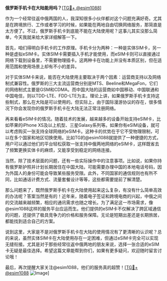 **俄罗斯手机卡在大陆能用吗？**[[TG💪+ @esim1088](https://t.me/s/esim1088)]

作为一个经常往返中俄两国的人，我深知很多小伙伴都对这个问题充满好奇。尤其是在跨境旅行、工作或者学习的时候，如果能在两地自由切换网络服务，那简直是太方便了。不过，俄罗斯手机卡到底能不能在大陆使用呢？这事儿其实没那么简单，今天我就来给大家详细解答一下。

首先，咱们得明白手机卡的工作原理。手机卡分为两种：一种是实体SIM卡，另一种是虚拟eSIM卡。实体SIM卡需要插入手机才能使用，而eSIM卡则可以直接通过网络下载到设备里，不需要物理插卡。这两种卡在功能上并没有本质区别，但在适用范围和使用场景上却有不小的差异。

对于实体SIM卡来说，能否在大陆使用主要取决于两个因素：运营商支持以及网络制式兼容性。俄罗斯的三大主流运营商分别是MTS、Beeline和MegaFon，它们的网络制式主要是GSM和CDMA。而中国大陆的运营商如中国移动、中国联通和中国电信，则以TDD-LTE、FDD-LTE为主。理论上讲，如果俄罗斯手机卡支持这些制式，那么在大陆是可以使用的。但实际上，由于国际漫游协议的存在，很多情况下你会发现你的俄罗斯手机卡在大陆无法正常注册网络。

再来看看eSIM卡的情况。随着技术的发展，越来越多的设备开始支持eSIM卡，比如苹果的iPhone XS及以上机型、三星Galaxy系列等。如果你有eSIM设备，就可以考虑购买一张支持全球网络的eSIM卡。这种卡的优势在于它不受物理限制，可以在多个国家和地区切换使用。比如TG的@esim1088就提供了一种便捷的方式，用户可以通过他们的平台轻松获取一张支持中俄两地网络的eSIM卡，这样既省去了频繁更换实体卡的麻烦，又能享受到稳定的网络连接。

当然，除了技术层面的问题，还有一些实际操作中的注意事项。比如说，如果你持有俄罗斯护照并计划长期居住在中国大陆，可能需要办理中国的本地电话号码，因为外国人的身份可能会导致某些服务受限。此外，不同国家的通信规则也有所不同，比如通话计费方式、流量套餐设计等等，这些都需要提前了解清楚。

那么问题来了，既然俄罗斯手机卡在大陆使用起来这么复杂，有没有什么简单高效的办法呢？答案当然是有的！近年来，随着电子签证和跨境电商的兴起，中俄之间的交流越来越频繁，相应的通讯需求也随之增长。为了满足这一市场需求，像@esim1088这样的服务平台应运而生。他们提供的eSIM卡不仅解决了跨区域通信的问题，还提供了极具竞争力的价格和服务保障。无论是短期出差还是长期旅居，都能找到适合自己的方案。

说到这里，大家是不是对俄罗斯手机卡在大陆的使用情况有了更清晰的认识呢？总的来说，虽然实体SIM卡在大陆使用存在一定困难，但通过eSIM卡完全可以实现无缝衔接。尤其是对于那些经常往返中俄两地的朋友来说，选择一张合适的eSIM卡无疑是最佳选择。希望这篇文章能帮到你们，如果有更多疑问，欢迎随时留言讨论哦！

最后，再次提醒大家关注@esim1088，他们的服务真的超赞！[[TG💪+ @esim1088](https://t.me/s/esim1088) ![Image](https://i.postimg.cc/4NQfJmqS/Snipaste-2025-05-13-00-14-12.png)]